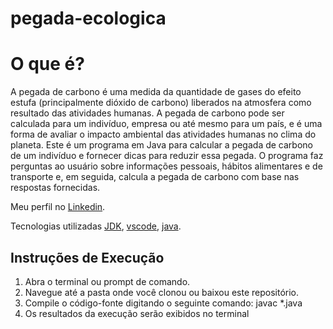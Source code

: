 # pegada-ecologica
# O que é?

A pegada de carbono é uma medida da quantidade de gases do efeito estufa (principalmente dióxido de carbono) liberados na atmosfera como resultado das atividades humanas. A pegada de carbono pode ser calculada para um indivíduo, empresa ou até mesmo para um país, e é uma forma de avaliar o impacto ambiental das atividades humanas no clima do planeta. 
Este é um programa em Java para calcular a pegada de carbono de um indivíduo e fornecer dicas para reduzir essa pegada. O programa faz perguntas ao usuário sobre informações pessoais, hábitos alimentares e de transporte e, em seguida, calcula a pegada de carbono com base nas respostas fornecidas.

Meu perfil no [Linkedin](https://www.linkedin.com/in/isadora-rodrigues-904b36164/).

Tecnologias utilizadas [JDK](https://www.oracle.com/br/java/technologies/downloads/#jdk20-windows),
[vscode](https://code.visualstudio.com/),
[java](https://www.java.com/pt-BR/).

## Instruções de Execução

1. Abra o terminal ou prompt de comando.
2. Navegue até a pasta onde você clonou ou baixou este repositório.
3. Compile o código-fonte digitando o seguinte comando:
javac *.java
4. Os resultados da execução serão exibidos no terminal 
